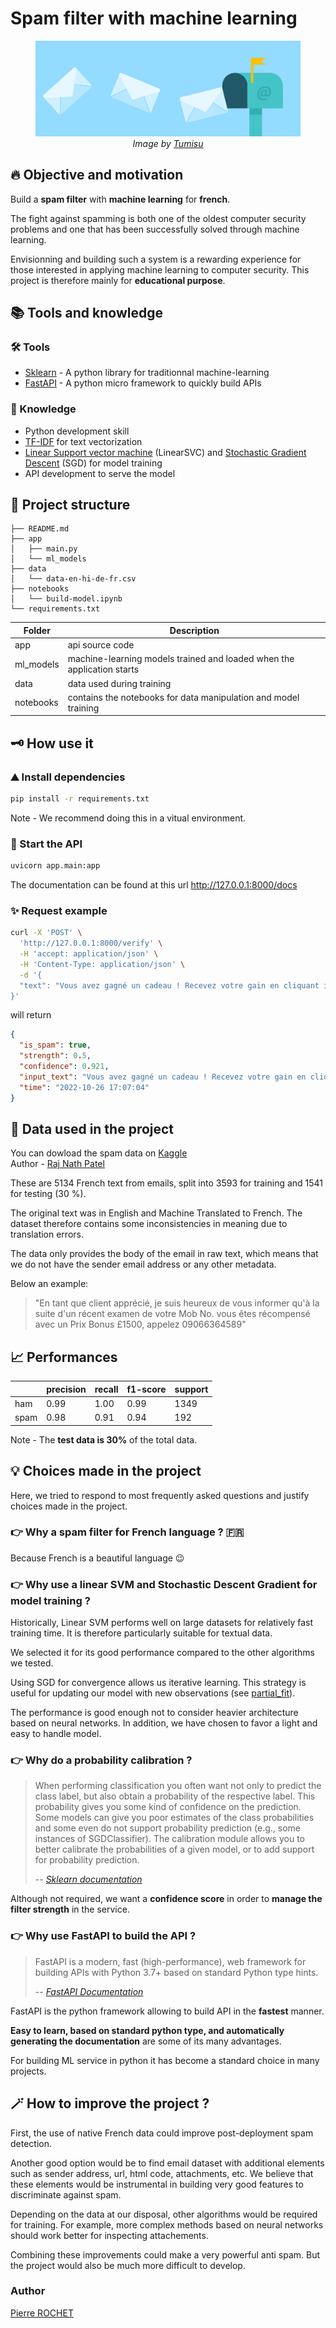 # Spam filter with machine learning

<!-- ![email](./images/email.png) -->

<figure>
  <img src="./assets/email.png" alt="email"/>
  <figcaption align="center"><i>Image by <a href="https://pixabay.com/fr/users/tumisu-148124/?utm_source=link-attribution&amp;utm_medium=referral&amp;utm_campaign=image&amp;utm_content=2362038">Tumisu</a></i></figcaption>
</figure>

## 🔥 Objective and motivation

Build a **spam filter** with **machine learning** for **french**.

The fight against spamming is both one of the oldest computer security problems and one that has been successfully solved through machine learning.

Envisionning and building such a system is a rewarding experience for those interested in applying machine learning to computer security. This project is therefore mainly for **educational purpose**.

## 📚 Tools and knowledge

### 🛠 Tools

- [Sklearn](https://scikit-learn.org/stable/) - A python library for traditionnal machine-learning
- [FastAPI](https://fastapi.tiangolo.com/) - A python micro framework to quickly build APIs

### 📖 Knowledge

- Python development skill
- [TF-IDF](https://en.wikipedia.org/wiki/Tf%E2%80%93idf) for text vectorization
- [Linear Support vector machine](https://en.wikipedia.org/wiki/Support_vector_machine) (LinearSVC) and [Stochastic Gradient Descent](https://en.wikipedia.org/wiki/Stochastic_gradient_descent) (SGD) for model training
- API development to serve the model

## 🧬 Project structure

```
├── README.md
├── app
│   ├── main.py
│   └── ml_models
├── data
│   └── data-en-hi-de-fr.csv
├── notebooks
│   └── build-model.ipynb
└── requirements.txt
```

| Folder    | Description                                                            |
| --------- | ---------------------------------------------------------------------- |
| app       | api source code                                                        |
| ml_models | machine-learning models trained and loaded when the application starts |
| data      | data used during training                                              |
| notebooks | contains the notebooks for data manipulation and model training        |

## 🗝 How use it

### ⛰ Install dependencies

```bash
pip install -r requirements.txt
```

Note - We recommend doing this in a vitual environment.

### 🚀 Start the API

```bash
uvicorn app.main:app
```

The documentation can be found at this url http://127.0.0.1:8000/docs

### ✨ Request example

```bash
curl -X 'POST' \
  'http://127.0.0.1:8000/verify' \
  -H 'accept: application/json' \
  -H 'Content-Type: application/json' \
  -d '{
  "text": "Vous avez gagné un cadeau ! Recevez votre gain en cliquant ici !"
}'
```

will return

```json
{
  "is_spam": true,
  "strength": 0.5,
  "confidence": 0.921,
  "input_text": "Vous avez gagné un cadeau ! Recevez votre gain en cliquant ici !",
  "time": "2022-10-26 17:07:04"
}
```

## 💎 Data used in the project

You can dowload the spam data on [Kaggle](https://www.kaggle.com/datasets/rajnathpatel/multilingual-spam-data?resource=download)  
Author - [Raj Nath Patel](https://www.kaggle.com/rajnathpatel)

These are 5134 French text from emails, split into 3593 for training and 1541 for testing (30 %).

The original text was in English and Machine Translated to French. The dataset therefore contains some inconsistencies in meaning due to translation errors.

The data only provides the body of the email in raw text, which means that we do not have the sender email address or any other metadata.

Below an example:

> "En tant que client apprécié, je suis heureux de vous informer qu'à la suite d'un récent examen de votre Mob No. vous êtes récompensé avec un Prix Bonus £1500, appelez 09066364589"

## 📈 Performances

|      | precision | recall | f1-score | support |
| ---- | --------- | ------ | -------- | ------- |
| ham  | 0.99      | 1.00   | 0.99     | 1349    |
| spam | 0.98      | 0.91   | 0.94     | 192     |

Note - The **test data is 30%** of the total data.

## 💡 Choices made in the project

Here, we tried to respond to most frequently asked questions and justify choices made in the project.

### 👉 Why a spam filter for French language ? 🇫🇷

Because French is a beautiful language 😉

### 👉 Why use a linear SVM and Stochastic Descent Gradient for model training ?

Historically, Linear SVM performs well on large datasets for relatively fast training time. It is therefore particularly suitable for textual data.

We selected it for its good performance compared to the other algorithms we tested.

Using SGD for convergence allows us iterative learning. This strategy is useful for updating our model with new observations (see [partial_fit](https://scikit-learn.org/stable/modules/generated/sklearn.linear_model.SGDClassifier.html#sklearn.linear_model.SGDClassifier.partial_fit)).

The performance is good enough not to consider heavier architecture based on neural networks. In addition, we have chosen to favor a light and easy to handle model.

### 👉 Why do a probability calibration ?

> When performing classification you often want not only to predict the class label, but also obtain a probability of the respective label. This probability gives you some kind of confidence on the prediction. Some models can give you poor estimates of the class probabilities and some even do not support probability prediction (e.g., some instances of SGDClassifier). The calibration module allows you to better calibrate the probabilities of a given model, or to add support for probability prediction.
>
> -- [_Sklearn documentation_](https://scikit-learn.org/stable/modules/calibration.html)

Although not required, we want a **confidence score** in order to **manage the filter strength** in the service.

### 👉 Why use FastAPI to build the API ?

> FastAPI is a modern, fast (high-performance), web framework for building APIs with Python 3.7+ based on standard Python type hints.
>
> -- [_FastAPI Documentation_](https://fastapi.tiangolo.com/)

FastAPI is the python framework allowing to build API in the **fastest** manner.

**Easy to learn, based on standard python type, and automatically generating the documentation** are some of its many advantages.

For building ML service in python it has become a standard choice in many projects.

## 🪄 How to improve the project ?

First, the use of native French data could improve post-deployment spam detection.

Another good option would be to find email dataset with additional elements such as sender address, url, html code, attachments, etc. We believe that these elements would be instrumental in building very good features to discriminate against spam.

Depending on the data at our disposal, other algorithms would be required for training. For example, more complex methods based on neural networks should work better for inspecting attachements.

Combining these improvements could make a very powerful anti spam. But the project would also be much more difficult to develop.

### Author

[Pierre ROCHET](https://github.com/pierrerochet)
